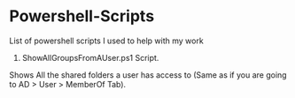# Powershell-Scripts
List of powershell scripts I used to help with my work


1. ShowAllGroupsFromAUser.ps1 Script.

Shows All the shared folders a user has access to (Same as if you are going to AD > User > MemberOf Tab).
